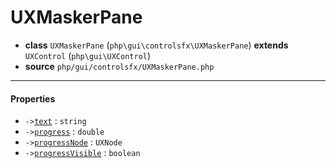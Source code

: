 # UXMaskerPane

- **class** `UXMaskerPane` (`php\gui\controlsfx\UXMaskerPane`) **extends** `UXControl` (`php\gui\UXControl`)
- **source** `php/gui/controlsfx/UXMaskerPane.php`

---

#### Properties

- `->`[`text`](#prop-text) : `string`
- `->`[`progress`](#prop-progress) : `double`
- `->`[`progressNode`](#prop-progressnode) : `UXNode`
- `->`[`progressVisible`](#prop-progressvisible) : `boolean`